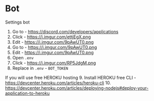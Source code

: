 # Bot

Settings bot

1. Go to - https://discord.com/developers/applications
2. Click - https://i.imgur.com/ettjEgX.png
3. Edit - https://i.imgur.com/9pAwUT0.png
4. Go to - https://i.imgur.com/9pAwUT0.png
5. Edit - https://i.imgur.com/9pAwUT0.png
6. Open `.env`
7. Click - https://i.imgur.com/RP5JdgM.png
8. Replace in `.env` - `BOT_TOKEN`


If you will use free HEROKU hosting
9. Install HEROKU free CLI - https://devcenter.heroku.com/articles/heroku-cli
10. https://devcenter.heroku.com/articles/deploying-nodejs#deploy-your-application-to-heroku